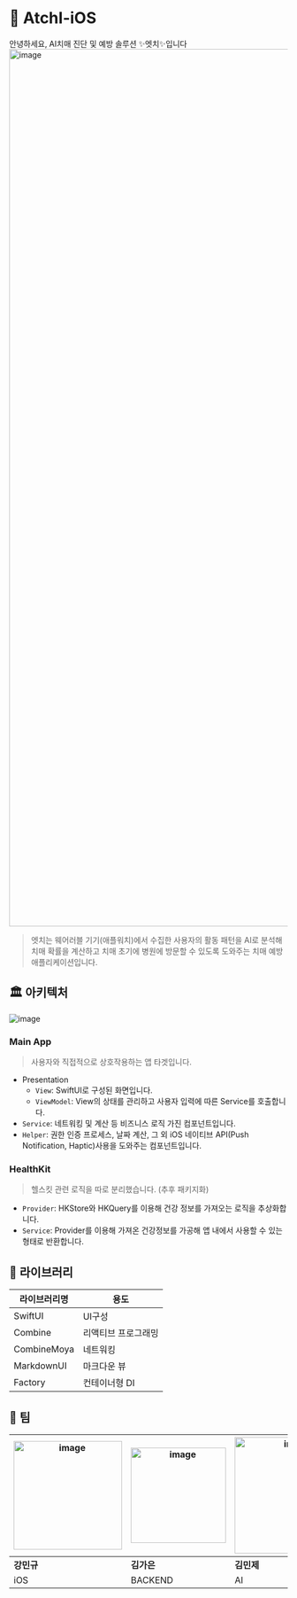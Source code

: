 # 💟 AtchI-iOS
안녕하세요, AI치매 진단 및 예방 솔루션 ✨엣치✨입니다
<img width="1584" alt="image" src="https://github.com/Team-cheonhamujeok/AtchI-iOS/assets/71880682/00281a40-cb69-4ef6-8062-f2f261acc5e2">
> 엣치는 웨어러블 기기(애플워치)에서 수집한 사용자의 활동 패턴을 AI로 분석해 치매 확률을 계산하고 치매 초기에 병원에 방문할 수 있도록 도와주는 치매 예방 애플리케이션입니다.


## 🏛️ 아키텍처
![image](https://github.com/Team-cheonhamujeok/AtchI-iOS/assets/71880682/0363fc1a-c9a8-4206-af69-4220edced1f6)

### Main App
> 사용자와 직접적으로 상호작용하는 앱 타겟입니다.
- Presentation
  - `View`: SwiftUI로 구성된 화면입니다.
  - `ViewModel`: View의 상태를 관리하고 사용자 입력에 따른 Service를 호출합니다.
- `Service`: 네트워킹 및 계산 등 비즈니스 로직 가진 컴포넌트입니다.
- `Helper`: 권한 인증 프로세스, 날짜 계산, 그 외 iOS 네이티브 API(Push Notification, Haptic)사용을 도와주는 컴포넌트입니다.

### HealthKit
> 헬스킷 관련 로직을 따로 분리했습니다. (추후 패키지화)
- `Provider`: HKStore와 HKQuery를 이용해 건강 정보를 가져오는 로직을 추상화합니다.
- `Service`: Provider를 이용해 가져온 건강정보를 가공해 앱 내에서 사용할 수 있는 형태로 반환합니다.

## 📘 라이브러리
라이브러리명 | 용도
---|---
SwiftUI | UI구성
Combine | 리액티브 프로그래밍
CombineMoya | 네트워킹
MarkdownUI | 마크다운 뷰
Factory | 컨테이너형 DI

## 👥 팀
<img width="196" alt="image" src="https://github.com/Team-cheonhamujeok/AtchI-iOS/assets/71880682/887d1c39-7ef6-4c2a-9001-bf969dbf4c6e"> | <img width="172" alt="image" src="https://github.com/Team-cheonhamujeok/AtchI-iOS/assets/71880682/dee9970a-a559-41c3-ac03-209fa1d04522"> | <img width="210" alt="image" src="https://github.com/Team-cheonhamujeok/AtchI-iOS/assets/71880682/6d0690d9-cfe5-4400-9da5-1cbc00524d72"> | <img width="171" alt="image" src="https://github.com/Team-cheonhamujeok/AtchI-iOS/assets/71880682/31ed75e2-7a5f-4c91-b389-93b88054651d"> | <img width="211" alt="image" src="https://github.com/Team-cheonhamujeok/AtchI-iOS/assets/71880682/c81670af-8453-45bf-9aa6-6225dba6bdbe">
---|---|---|---|---|
**강민규** | **김가은** | **김민제** | **이도연** | **이봄이**
iOS | BACKEND | AI | iOS | iOS





